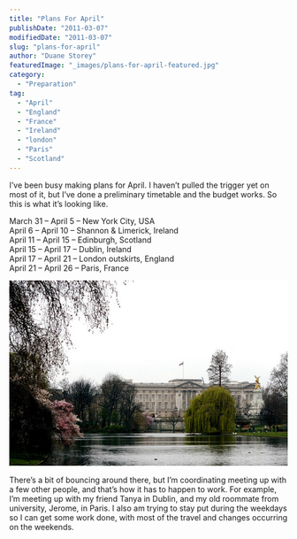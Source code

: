 ```yaml
---
title: "Plans For April"
publishDate: "2011-03-07"
modifiedDate: "2011-03-07"
slug: "plans-for-april"
author: "Duane Storey"
featuredImage: "_images/plans-for-april-featured.jpg"
category:
  - "Preparation"
tag:
  - "April"
  - "England"
  - "France"
  - "Ireland"
  - "london"
  - "Paris"
  - "Scotland"
---
```


I’ve been busy making plans for April. I haven’t pulled the trigger yet on most of it, but I’ve done a preliminary timetable and the budget works. So this is what it’s looking like.

March 31 – April 5 – New York City, USA  
April 6 – April 10 – Shannon &amp; Limerick, Ireland  
April 11 – April 15 – Edinburgh, Scotland  
April 15 – April 17 – Dublin, Ireland  
April 17 – April 21 – London outskirts, England  
April 21 – April 26 – Paris, France

[![](_images/plans-for-april-1.jpg "432462263_2e1ce67db2_z-1")](_images/plans-for-april-1.jpg)

There’s a bit of bouncing around there, but I’m coordinating meeting up with a few other people, and that’s how it has to happen to work. For example, I’m meeting up with my friend Tanya in Dublin, and my old roommate from university, Jerome, in Paris. I also am trying to stay put during the weekdays so I can get some work done, with most of the travel and changes occurring on the weekends.